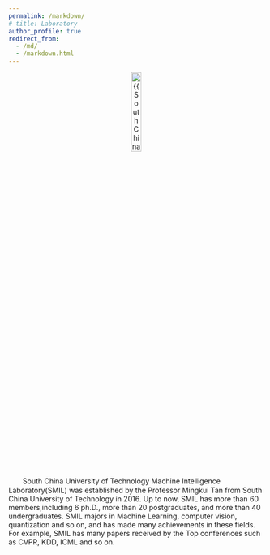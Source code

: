 ```yaml
---
permalink: /markdown/
# title: Laboratory
author_profile: true
redirect_from: 
  - /md/
  - /markdown.html
---
```


<div align="center" margin-bottom:100px>
  <img src="{{ "lab_logo.png" | prepend: "/images/" | prepend: base_path }}" class="lab_logo" alt="{{ South China University of Technology Machine Intelligence Laboratory(SMIL)}}" width = "20%">
</div> 


　　South China University of Technology Machine Intelligence Laboratory(SMIL) was established by the Professor Mingkui Tan from South China University of Technology in 2016. Up to now, SMIL has more than 60 members,including 6 ph.D., more than 20 postgraduates, and more than 40 undergraduates. SMIL majors in Machine Learning, computer vision, quantization and so on, and has made many achievements in these fields. For example, SMIL has many papers received by the Top conferences such as CVPR, KDD, ICML and so on.

